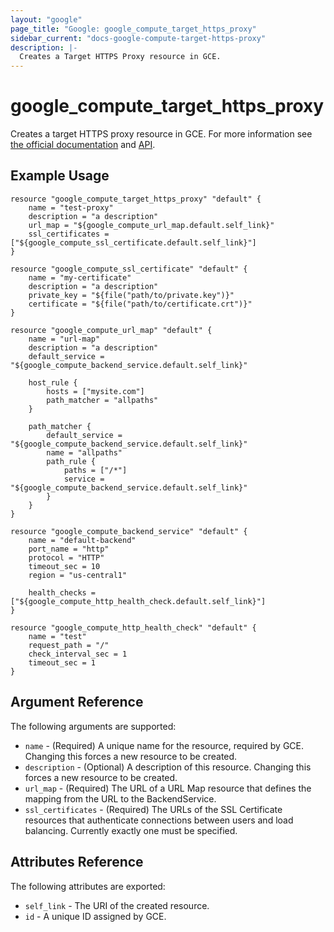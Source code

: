```yaml
---
layout: "google"
page_title: "Google: google_compute_target_https_proxy"
sidebar_current: "docs-google-compute-target-https-proxy"
description: |-
  Creates a Target HTTPS Proxy resource in GCE.
---
```


# google\_compute\_target\_https\_proxy

Creates a target HTTPS proxy resource in GCE. For more information see
[the official
documentation](https://cloud.google.com/compute/docs/load-balancing/http/target-proxies) and
[API](https://cloud.google.com/compute/docs/reference/latest/targetHttpsProxies).


## Example Usage

```
resource "google_compute_target_https_proxy" "default" {
    name = "test-proxy"
    description = "a description"
    url_map = "${google_compute_url_map.default.self_link}"
    ssl_certificates = ["${google_compute_ssl_certificate.default.self_link}"]
}

resource "google_compute_ssl_certificate" "default" {
    name = "my-certificate"
    description = "a description"
    private_key = "${file("path/to/private.key")}"
    certificate = "${file("path/to/certificate.crt")}"
}

resource "google_compute_url_map" "default" {
    name = "url-map"
    description = "a description"
    default_service = "${google_compute_backend_service.default.self_link}"

    host_rule {
        hosts = ["mysite.com"]
        path_matcher = "allpaths"
    }

    path_matcher {
        default_service = "${google_compute_backend_service.default.self_link}"
        name = "allpaths"
        path_rule {
            paths = ["/*"]
            service = "${google_compute_backend_service.default.self_link}"
        }
    }
}

resource "google_compute_backend_service" "default" {
    name = "default-backend"
    port_name = "http"
    protocol = "HTTP"
    timeout_sec = 10
    region = "us-central1"

    health_checks = ["${google_compute_http_health_check.default.self_link}"]
}

resource "google_compute_http_health_check" "default" {
    name = "test"
    request_path = "/"
    check_interval_sec = 1
    timeout_sec = 1
}
```

## Argument Reference

The following arguments are supported:

* `name` - (Required) A unique name for the resource, required by GCE.
    Changing this forces a new resource to be created.
* `description` - (Optional) A description of this resource.
    Changing this forces a new resource to be created.
* `url_map` - (Required) The URL of a URL Map resource that defines the
    mapping from the URL to the BackendService.
* `ssl_certificates` - (Required) The URLs of the SSL Certificate resources
    that authenticate connections between users and load balancing. Currently
    exactly one must be specified.

## Attributes Reference

The following attributes are exported:

* `self_link` - The URI of the created resource.
* `id` - A unique ID assigned by GCE.

